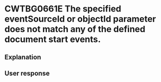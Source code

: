 # CWTBG0661E The specified eventSourceId or objectId parameter does not match any of the defined document start events.

## Explanation

## User response